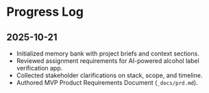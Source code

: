 # Progress Log

## 2025-10-21
- Initialized memory bank with project briefs and context sections.
- Reviewed assignment requirements for AI-powered alcohol label verification app.
- Collected stakeholder clarifications on stack, scope, and timeline.
- Authored MVP Product Requirements Document (`_docs/prd.md`).

